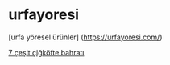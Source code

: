 # urfayoresi

[urfa yöresel ürünler] (https://urfayoresi.com/)


[7 çeşit çiğköfte bahratı](https://urfayoresi.com/urun/7-cesit-kofte-baharati/)

